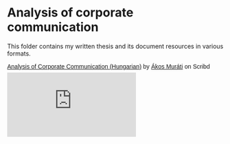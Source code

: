 # Analysis of corporate communication
This folder contains my written thesis and its document
resources in various formats.

<p  style=" margin: 12px auto 6px auto; font-family: Helvetica,Arial,Sans-serif; font-style: normal; font-variant: normal; font-weight: normal; font-size: 14px; line-height: normal; font-size-adjust: none; font-stretch: normal; -x-system-font: none; display: block;">   <a title="View Analysis of Corporate Communication (Hungarian) on Scribd" href="https://www.scribd.com/doc/177533131/Analysis-of-Corporate-Communication-Hungarian#from_embed"  style="text-decoration: underline;" >Analysis of Corporate Communication (Hungarian)</a> by <a title="View Ákos Muráti's profile on Scribd" href="https://www.scribd.com/user/239116412/Akos-Murati#from_embed"  style="text-decoration: underline;" >Ákos Muráti</a> on Scribd</p><iframe class="scribd_iframe_embed" title="Analysis of Corporate Communication (Hungarian)" src="https://www.scribd.com/embeds/177533131/content?start_page=1&view_mode=scroll&access_key=key-2h5x537j8hvyx8jd60c8&show_recommendations=false" data-auto-height="true" data-aspect-ratio="0.7080062794348508" scrolling="no" id="doc_48231" width="null" height="null" frameborder="0"></iframe><script type="text/javascript">(function() { var scribd = document.createElement("script"); scribd.type = "text/javascript"; scribd.async = true; scribd.src = "https://www.scribd.com/javascripts/embed_code/inject.js"; var s = document.getElementsByTagName("script")[0]; s.parentNode.insertBefore(scribd, s); })();</script>